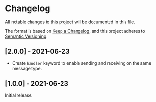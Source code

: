 # Changelog

All notable changes to this project will be documented in this file.

The format is based on [Keep a Changelog](https://keepachangelog.com/en/1.0.0/), and this project adheres to [Semantic Versioning](https://semver.org/spec/v2.0.0.html).

## [2.0.0] - 2021-06-23

  - Create `handler` keyword to enable sending and receiving on the same message type.

## [1.0.0] - 2021-06-23

Initial release.
